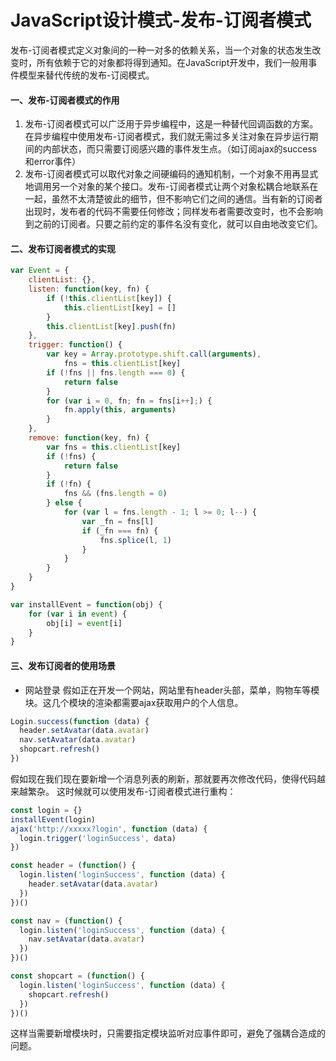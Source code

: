 # JavaScript设计模式-发布-订阅者模式

发布-订阅者模式定义对象间的一种一对多的依赖关系，当一个对象的状态发生改变时，所有依赖于它的对象都将得到通知。在JavaScript开发中，我们一般用事件模型来替代传统的发布-订阅模式。

#### 一、发布-订阅者模式的作用
1. 发布-订阅者模式可以广泛用于异步编程中，这是一种替代回调函数的方案。在异步编程中使用发布-订阅者模式，我们就无需过多关注对象在异步运行期间的内部状态，而只需要订阅感兴趣的事件发生点。（如订阅ajax的success和error事件）
2. 发布-订阅者模式可以取代对象之间硬编码的通知机制，一个对象不用再显式地调用另一个对象的某个接口。发布-订阅者模式让两个对象松耦合地联系在一起，虽然不太清楚彼此的细节，但不影响它们之间的通信。当有新的订阅者出现时，发布者的代码不需要任何修改；同样发布者需要改变时，也不会影响到之前的订阅者。只要之前约定的事件名没有变化，就可以自由地改变它们。

#### 二、发布订阅者模式的实现
```js
var Event = {
    clientList: {},
    listen: function(key, fn) {
        if (!this.clientList[key]) {
            this.clientList[key] = []
        }
        this.clientList[key].push(fn)
    },
    trigger: function() {
        var key = Array.prototype.shift.call(arguments),
            fns = this.clientList[key]
        if (!fns || fns.length === 0) {
            return false
        }
        for (var i = 0, fn; fn = fns[i++];) {
            fn.apply(this, arguments)
        }
    },
    remove: function(key, fn) {
        var fns = this.clientList[key]
        if (!fns) {
            return false
        }
        if (!fn) {
            fns && (fns.length = 0)
        } else {
            for (var l = fns.length - 1; l >= 0; l--) {
                var _fn = fns[l]
                if (_fn === fn) {
                    fns.splice(l, 1)
                }
            }
        }
    }
}

var installEvent = function(obj) {
    for (var i in event) {
        obj[i] = event[i]
    }
}
```

#### 三、发布订阅者的使用场景
- 网站登录
假如正在开发一个网站，网站里有header头部，菜单，购物车等模块。这几个模块的渲染都需要ajax获取用户的个人信息。

```js
Login.success(function (data) {
  header.setAvatar(data.avatar)
  nav.setAvatar(data.avatar)
  shopcart.refresh()
})
```

假如现在我们现在要新增一个消息列表的刷新，那就要再次修改代码，使得代码越来越繁杂。
这时候就可以使用发布-订阅者模式进行重构：

```js
const login = {}
installEvent(login)
ajax('http://xxxxx?login', function (data) {
  login.trigger('loginSuccess', data)
})

const header = (function() {
  login.listen('loginSuccess', function (data) {
    header.setAvatar(data.avatar)
  })
})()

const nav = (function() {
  login.listen('loginSuccess', function (data) {
    nav.setAvatar(data.avatar)
  })
})()

const shopcart = (function() {
  login.listen('loginSuccess', function (data) {
    shopcart.refresh()
  })
})()
```

这样当需要新增模块时，只需要指定模块监听对应事件即可，避免了强耦合造成的问题。

